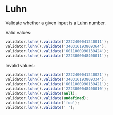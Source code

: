 # Luhn

Validate whether a given input is a [Luhn](https://en.wikipedia.org/wiki/Luhn_algorithm) number.

Valid values:

```js
validator.luhn().validate('2222400041240011');
validator.luhn().validate('340316193809364');
validator.luhn().validate('6011000990139424');
validator.luhn().validate('2223000048400011');
```

Invalid values:

```js
validator.luhn().validate('2222400041240021');
validator.luhn().validate('340316193809334');
validator.luhn().validate('6011000990139421');
validator.luhn().validate('2223000048400010');
validator.luhn().validate(null);
validator.luhn().validate(undefined);
validator.luhn().validate('foo');
validator.luhn().validate(' ');
```
